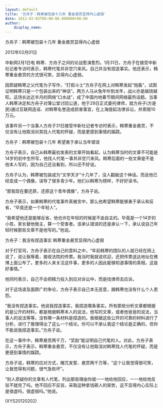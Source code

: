 ```yaml
---
layout: default
title: '方舟子：韩寒被包装十几年 重金悬赏显得内心虚弱'
date: 2012-02-02T00:00:00.000000+08:00
author:
    display_name: 
---
```


方舟子：韩寒被包装十几年 重金悬赏显得内心虚弱

2012年02月01日

中新网2月1日电  韩寒、方舟子之间的论战愈演愈烈。1月31日，方舟子在接受中新社记者专访时表示，韩寒代笔并非空穴来风，自己并没有捏造事实。他还表示，韩寒重金悬赏的方式很可笑，显得内心虚弱。

因质疑韩寒之父代笔为子写作，“打假斗士”方舟子在网上对韩寒发起“炮轰”，试图证明韩寒只是一个包装出来的“神话”。两方人马从兔年吵到龙年，战火亦是越烧越旺。这场长达近半月的网络“口水战”，成了中国内地春节期间网络最热话题。当事人韩寒决定和方舟子对簿公堂讨回公道，他于29日正式委托律师，就方舟子(方是民)通过互联网造谣、对韩寒名誉造成损害事宜，在上海提起法律诉讼，并索赔10万元。

该事件另一个当事人方舟子31日接受中新社记者专访时表示，韩寒重金悬赏，不仅没有让他取消对其找人代笔的怀疑，而是更感到事情的蹊跷。

方舟子：韩寒被包装十几年 希望勇于承认当年错误

方舟子表示，自己从韩寒最初发表的文章开始看起，认为韩寒当时的文章不可能是14岁的初中生所写，他找人代笔一事并非空穴来风。韩寒后面的一些文章是不是他本人写的，因为自己还没看到，所以还不好说。

方舟子认为，韩寒被包装成为“文学天才”十几年了，没人戳破这个神话。而且他已经变成一个偶像，误导了很多青少年。他们以韩寒为榜样，不好好读书。

“那我现在要还原，还原这个青年偶像”，方舟子说。

方舟子表示，如果韩寒的代笔事件真被言中，那么他希望韩寒能够勇于承认和反省，“毕竟还是一个年轻人”。

“我希望他还是能够反省，他也许在年轻的时候是不由自主的。毕竟是一个14岁的小孩，家长替他做主，算一个受害者。该承认错误的还是承认一下，承认说自己年轻时候那些文章不是他写的。”他说。

方舟子：我没有捏造事实 韩寒重金悬赏显得内心虚弱

对于打官司，方舟子表示在自己的意料之中，“年前韩寒的团队的人就已经在网上说了，说让我等着，接收法院的传票。我当时我就说欢迎，还把传票送达地址在微博上面公布了。更多的人来关注这件事，更多的人因此能够知道事情的真相，这是好事情。”

他同时表示，自己不会把精力投入到应对诉讼中，而是找律师去应诉。

对于这场波及面颇广的争论，方舟子表示自己本无恶意，跟韩寒也没有什么个人恩怨。

“我没有捏造事实。他说我捏造事实，我捏造哪条事实。所有那些分析文章都根据的是公开的材料，都是根据韩寒本人的说法，他写的文章，或者他爸爸的说法，当事人的说法等等，没有哪一条材料是捏造的。我根据这些公开的可靠的材料进行了分析，进行了推理得出了这么一个结论。你可以不承认我这个结论是正确的，但你不能说我捏造事实。”方舟子说。

在这一事件中，韩寒悬赏两千万，“奖励”能证明自己代笔的人。对此，方舟子表示，方舟子表示，韩寒重金悬赏，不仅没有让他取消对韩寒找人代笔的怀疑，而是更感到事情的蹊跷。

方舟子说，韩寒的应对方式，赌咒发誓、悬赏两千万等，“这个让我觉得很可笑，让我觉得有问题，很气急败坏”。

“别人质疑你的文章有人代笔，列出那些理由你就一一地给他回应，一一地给他反驳不就完了吗。他不回应不反驳，采取这种拿钱砸人的架势，这不显得内心实际上是很虚吗，很虚弱吗。”他说。

(XYS20120202)

